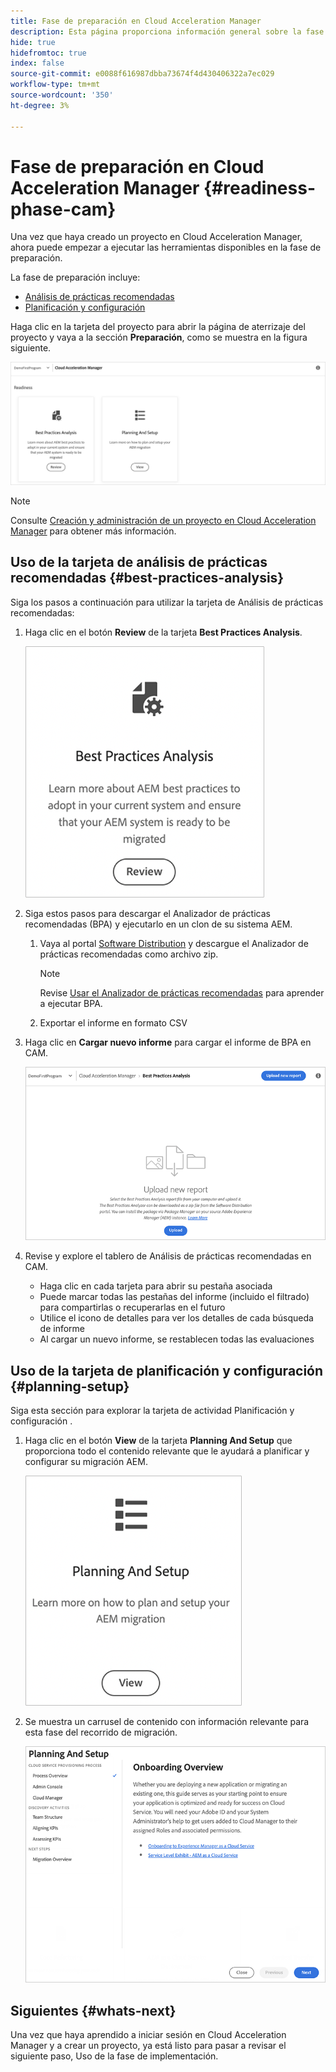 ```yaml
---
title: Fase de preparación en Cloud Acceleration Manager
description: Esta página proporciona información general sobre la fase de preparación en Cloud Acceleration Manager.
hide: true
hidefromtoc: true
index: false
source-git-commit: e0088f616987dbba73674f4d430406322a7ec029
workflow-type: tm+mt
source-wordcount: '350'
ht-degree: 3%

---
```



# Fase de preparación en Cloud Acceleration Manager {#readiness-phase-cam}

Una vez que haya creado un proyecto en Cloud Acceleration Manager, ahora puede empezar a ejecutar las herramientas disponibles en la fase de preparación.

La fase de preparación incluye:

* [Análisis de prácticas recomendadas](#best-practices-analysis)
* [Planificación y configuración](#planning-setup)

Haga clic en la tarjeta del proyecto para abrir la página de aterrizaje del proyecto y vaya a la sección **Preparación**, como se muestra en la figura siguiente.

![image](/help/move-to-cloud-service/cloud-acceleration-manager/assets/readiness-1.png)

>[!NOTE]
>Consulte [Creación y administración de un proyecto en Cloud Acceleration Manager](/help/move-to-cloud-service/cloud-acceleration-manager/using-cam/getting-started-cam.md) para obtener más información.

## Uso de la tarjeta de análisis de prácticas recomendadas {#best-practices-analysis}

Siga los pasos a continuación para utilizar la tarjeta de Análisis de prácticas recomendadas:

1. Haga clic en el botón **Review** de la tarjeta **Best Practices Analysis**.

   ![image](/help/move-to-cloud-service/cloud-acceleration-manager/assets/readiness-2.png)

1. Siga estos pasos para descargar el Analizador de prácticas recomendadas (BPA) y ejecutarlo en un clon de su sistema AEM.

   1. Vaya al portal [Software Distribution](https://experience.adobe.com/#/downloads/content/software-distribution/es-ES/aemcloud.html) y descargue el Analizador de prácticas recomendadas como archivo zip.

      >[!NOTE]
      >Revise [Usar el Analizador de prácticas recomendadas](https://experienceleague.adobe.com/docs/experience-manager-cloud-service/moving/cloud-migration/best-practices-analyzer/using-best-practices-analyzer.html?lang=en#imp-considerations) para aprender a ejecutar BPA.

   1. Exportar el informe en formato CSV

1. Haga clic en **Cargar nuevo informe** para cargar el informe de BPA en CAM.

   ![image](/help/move-to-cloud-service/cloud-acceleration-manager/assets/readiness-3.png)

1. Revise y explore el tablero de Análisis de prácticas recomendadas en CAM.

   * Haga clic en cada tarjeta para abrir su pestaña asociada
   * Puede marcar todas las pestañas del informe (incluido el filtrado) para compartirlas o recuperarlas en el futuro
   * Utilice el icono de detalles para ver los detalles de cada búsqueda de informe
   * Al cargar un nuevo informe, se restablecen todas las evaluaciones

## Uso de la tarjeta de planificación y configuración {#planning-setup}

Siga esta sección para explorar la tarjeta de actividad Planificación y configuración .

1. Haga clic en el botón **View** de la tarjeta **Planning And Setup** que proporciona todo el contenido relevante que le ayudará a planificar y configurar su migración AEM.

   ![image](/help/move-to-cloud-service/cloud-acceleration-manager/assets/readiness-4.png)

1. Se muestra un carrusel de contenido con información relevante para esta fase del recorrido de migración.

   ![image](/help/move-to-cloud-service/cloud-acceleration-manager/assets/readiness-5.png)

## Siguientes {#whats-next}

Una vez que haya aprendido a iniciar sesión en Cloud Acceleration Manager y a crear un proyecto, ya está listo para pasar a revisar el siguiente paso, Uso de la fase de implementación.


